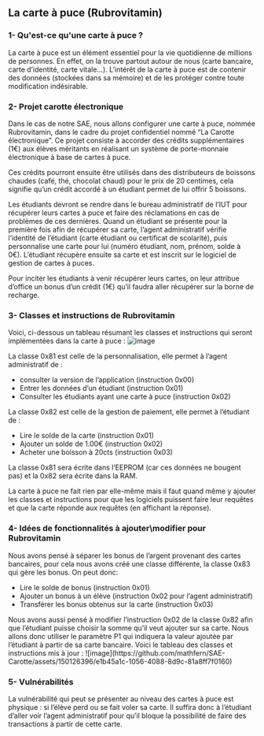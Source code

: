 ## La carte à puce (Rubrovitamin)

### 1- Qu'est-ce qu'une carte à puce ? 
La carte à puce est un élément essentiel pour la vie quotidienne de millions de personnes. En effet, on la trouve partout autour de nous (carte bancaire, carte d’identité, carte vitale…). 
L’intérêt de la carte à puce est de contenir des données (stockées dans sa mémoire) et de les protéger contre toute modification indésirable. 

### 2- Projet carotte électronique
Dans le cas de notre SAE, nous allons configurer une carte à puce, nommée Rubrovitamin, dans le cadre du projet confidentiel nommé “La Carotte électronique”. Ce projet consiste à accorder des crédits supplémentaires (1€) aux élèves méritants en réalisant un système de porte-monnaie électronique à base de cartes à puce. 

Ces crédits pourront ensuite être utilisés dans des distributeurs de boissons chaudes (café, thé, chocolat chaud) pour le prix de 20 centimes, cela signifie qu’un crédit accordé à un étudiant permet de lui offrir 5 boissons. 

Les étudiants devront se rendre dans le bureau administratif de l’IUT pour récupérer leurs cartes à puce et faire des réclamations en cas de problèmes de ces dernières. Quand un étudiant se présente pour la première fois afin de récupérer sa carte, l’agent administratif vérifie l’identité de l’étudiant (carte étudiant ou certificat de scolarité), puis personnalise une carte pour lui (numéro étudiant, nom, prénom, solde à 0€). L’étudiant récupère ensuite sa carte et est inscrit sur le logiciel de gestion de cartes à puces. 

Pour inciter les étudiants à venir récupérer leurs cartes, on leur attribue d’office un bonus d’un crédit (1€) qu’il faudra aller récupérer sur la borne de recharge. 

### 3- Classes et instructions de Rubrovitamin
Voici, ci-dessous un tableau résumant les classes et instructions qui seront implémentées dans la carte à puce : 
![image](https://github.com/mathfern/SAE-Carotte/assets/150126396/57f30f96-5de8-4d6a-a788-e048a531f0ec) 

La classe 0x81 est celle de la personnalisation, elle permet à l’agent administratif de : <ul>
<li>consulter la version de l’application (instruction 0x00)</li>
<li>Entrer les données d’un étudiant (instruction 0x01)</li>
<li>Consulter les étudiants ayant une carte à puce (instruction 0x02)</li>
</ul>
La classe 0x82 est celle de la gestion de paiement, elle permet à l’étudiant de : <ul>
<li>Lire le solde de la carte (instruction 0x01)</li>
<li>Ajouter un solde de 1.00€ (instruction 0x02)</li>
<li>Acheter une boisson à 20cts (instruction 0x03)</li>
</ul>
La classe 0x81 sera écrite dans l’EEPROM (car ces données ne bougent pas) et la 0x82 sera écrite dans la RAM. 

La carte à puce ne fait rien par elle-même mais il faut quand même y ajouter les classes et instructions pour que les logiciels puissent faire leur requêtes et que la carte réponde aux requêtes (en affichant la réponse). 

### 4- Idées de fonctionnalités à ajouter\modifier pour Rubrovitamin 
Nous avons pensé à séparer les bonus de l’argent provenant des cartes bancaires, pour cela nous avons créé une classe différente, la classe 0x83 qui gère les bonus. On peut donc: <ul>
<li>Lire le solde de bonus (instruction 0x01)</li>
<li>Ajouter un bonus à un élève (instruction 0x02 pour l’agent administratif)</li>
<li>Transférer les bonus obtenus sur la carte (instruction 0x03)</li>
</ul>
Nous avons aussi pensé à modifier l’instruction 0x02 de la classe 0x82 afin que l’étudiant puisse choisir la somme qu’il veut ajouter sur sa carte. Nous allons donc utiliser le paramètre P1 qui indiquera la valeur ajoutée par l’étudiant à partir de sa carte bancaire. 
Voici le tableau des classes et instructions mis à jour : 
![image](https://github.com/mathfern/SAE-Carotte/assets/150126396/e1b45a1c-1056-4088-8d9c-81a8ff7f0160)

### 5- Vulnérabilités
La vulnérabilité qui peut se présenter au niveau des cartes à puce est physique : si l’élève perd ou se fait voler sa carte. Il suffira donc à l’étudiant d’aller voir l’agent administratif pour qu’il bloque la possibilité de faire des transactions à partir de cette carte. 
